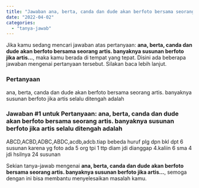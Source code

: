 ```yaml
---
title: "Jawaban ana, berta, canda dan dude akan berfoto bersama seorang artis. banyaknya susunan berfoto jika artis..."
date: "2022-04-02"
categories: 
  - "tanya-jawab"
---
```


Jika kamu sedang mencari jawaban atas pertanyaan: **ana, berta, canda dan dude akan berfoto bersama seorang artis. banyaknya susunan berfoto jika artis...**, maka kamu berada di tempat yang tepat. Disini ada beberapa jawaban mengenai pertanyaan tersebut. Silakan baca lebih lanjut.

### Pertanyaan

ana, berta, canda dan dude akan berfoto bersama seorang artis. banyaknya susunan berfoto jika artis selalu ditengah adalah

### Jawaban #1 untuk Pertanyaan: ana, berta, canda dan dude akan berfoto bersama seorang artis. banyaknya susunan berfoto jika artis selalu ditengah adalah

ABCD,ACBD,ADBC,ABDC,acdb,adcb.tiap bebeda huruf plg dpn bkl dpt 6 susunan karena yg foto ada 5 org tpi 1 ttp diam jdi dianggap 4.kaliin 6 sma 4 jdi hsilnya 24 susunan

Sekian tanya-jawab mengenai **ana, berta, canda dan dude akan berfoto bersama seorang artis. banyaknya susunan berfoto jika artis...**, semoga dengan ini bisa membantu menyelesaikan masalah kamu.
